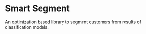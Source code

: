 # Smart Segment

An optimization based library to segment customers from results of classification models.

